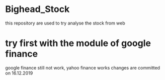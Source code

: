 # Bighead_Stock
this repository are used to try analyse the stock from web
# try first with the module of google finance
google finance still not work, yahoo finance works 
changes are committed on 16.12.2019